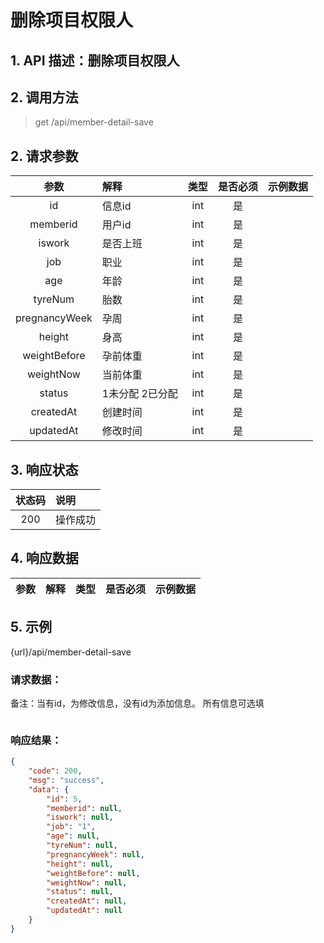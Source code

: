 # 删除项目权限人

## 1. API 描述：删除项目权限人


## 2. 调用方法

> get /api/member-detail-save

## 2. 请求参数

参数 | 解释 | 类型 | 是否必须 | 示例数据
:---:|:---|:---:|:---:|:---
id | 信息id | int | 是 | 
memberid | 用户id | int | 是 | 
iswork | 是否上班 | int | 是 | 
job | 职业 | int | 是 | 
age | 年龄 | int | 是 | 
tyreNum | 胎数 | int | 是 | 
pregnancyWeek | 孕周 | int | 是 | 
height | 身高 | int | 是 | 
weightBefore | 孕前体重 | int | 是 | 
weightNow | 当前体重 | int | 是 | 
status | 1未分配  2已分配 | int | 是 | 
createdAt | 创建时间 | int | 是 | 
updatedAt | 修改时间 | int | 是 |


## 3. 响应状态

状态码 | 说明
:---:|:---
200 | 操作成功


## 4. 响应数据

参数 | 解释 | 类型 | 是否必须 | 示例数据
:---:|:---|:---:|:---:|:---



## 5. 示例
{url}/api/member-detail-save

### 请求数据：

备注：当有id，为修改信息，没有id为添加信息。
所有信息可选填

```json

```


### 响应结果：


```json
{
    "code": 200,
    "msg": "success",
    "data": {
        "id": 5,
        "memberid": null,
        "iswork": null,
        "job": "1",
        "age": null,
        "tyreNum": null,
        "pregnancyWeek": null,
        "height": null,
        "weightBefore": null,
        "weightNow": null,
        "status": null,
        "createdAt": null,
        "updatedAt": null
    }
}
```
